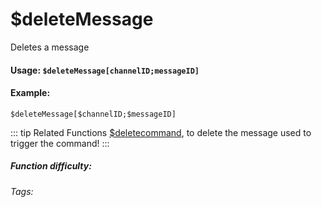 # $deleteMessage
Deletes a message

#### Usage: `$deleteMessage[channelID;messageID]`

#### Example: 
`$deleteMessage[$channelID;$messageID]`

::: tip Related Functions
[$deletecommand](../Message/deletecommand.md), to delete the message used to trigger the command!
:::

##### Function difficulty: <Badge type="tip" text="Easy" vertical="middle" /> 
###### Tags: <Badge type="tip" text="delete message" vertical="middle" /> <Badge type="tip" text="Message" vertical="middle" /> <Badge type="tip" text="delete" vertical="middle" /> <Badge type="tip" text="delete trigger" vertical="middle" />